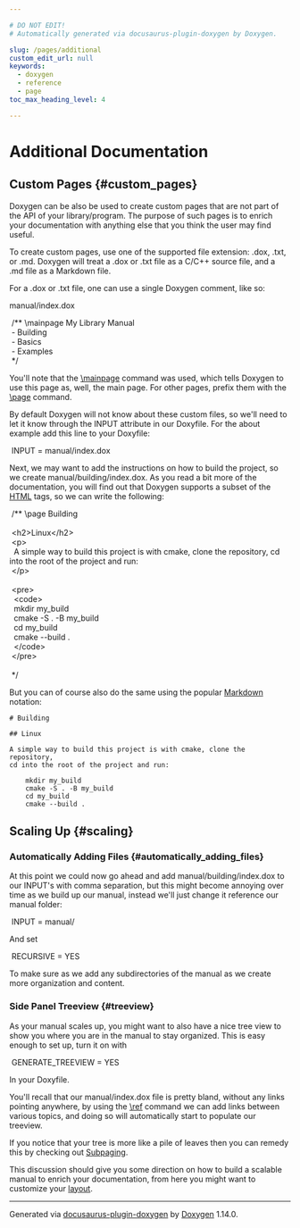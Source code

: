 ```yaml
---

# DO NOT EDIT!
# Automatically generated via docusaurus-plugin-doxygen by Doxygen.

slug: /pages/additional
custom_edit_url: null
keywords:
  - doxygen
  - reference
  - page
toc_max_heading_level: 4

---
```


<div class="doxyPage">

# Additional Documentation




## Custom Pages {#custom_pages}


Doxygen can be also be used to create custom pages that are not part of the API of your library/program. The purpose of such pages is to enrich your documentation with anything else that you think the user may find useful.

To create custom pages, use one of the supported file extension: <span class="doxyComputerOutput">.dox</span>, <span class="doxyComputerOutput">.txt</span>, or <span class="doxyComputerOutput">.md</span>. Doxygen will treat a .dox or .txt file as a C/C++ source file, and a .md file as a Markdown file.

For a .dox or .txt file, one can use a single Doxygen comment, like so:

<span class="doxyComputerOutput">manual/index.dox</span>

<div class="doxyProgramListing">

<div class="doxyCodeLine"><span class="doxyNoLineNumber">&nbsp;</span><span class="doxyLineContent"><span class="doxyHighlightComment">/** \mainpage My Library Manual</span></span></div>
<div class="doxyCodeLine"><span class="doxyNoLineNumber">&nbsp;</span><span class="doxyLineContent"><span class="doxyHighlightComment">- Building</span></span></div>
<div class="doxyCodeLine"><span class="doxyNoLineNumber">&nbsp;</span><span class="doxyLineContent"><span class="doxyHighlightComment">- Basics</span></span></div>
<div class="doxyCodeLine"><span class="doxyNoLineNumber">&nbsp;</span><span class="doxyLineContent"><span class="doxyHighlightComment">- Examples</span></span></div>
<div class="doxyCodeLine"><span class="doxyNoLineNumber">&nbsp;</span><span class="doxyLineContent"><span class="doxyHighlightComment">*/</span></span></div>

</div>


You'll note that the <a href="/web-doxygen/docs/pages/commands/#cmdmainpage">\mainpage</a> command was used, which tells Doxygen to use this page as, well, the main page. For other pages, prefix them with the <a href="/web-doxygen/docs/pages/commands/#cmdpage">\page</a> command.

By default Doxygen will not know about these custom files, so we'll need to let it know through the <span class="doxyComputerOutput">INPUT</span> attribute in our Doxyfile. For the about example add this line to your Doxyfile:

<div class="doxyProgramListing">

<div class="doxyCodeLine"><span class="doxyNoLineNumber">&nbsp;</span><span class="doxyLineContent"><span class="doxyHighlight">INPUT  = manual/index.dox</span></span></div>

</div>


Next, we may want to add the instructions on how to build the project, so we create <span class="doxyComputerOutput">manual/building/index.dox</span>. As you read a bit more of the documentation, you will find out that Doxygen supports a subset of the <a href="/web-doxygen/docs/pages/htmlcmds">HTML</a> tags, so we can write the following:

<div class="doxyProgramListing">

<div class="doxyCodeLine"><span class="doxyNoLineNumber">&nbsp;</span><span class="doxyLineContent"><span class="doxyHighlightComment">/** \page Building</span></span></div>
<div class="doxyCodeLine"><span class="doxyNoLineNumber">&nbsp;</span></div>
<div class="doxyCodeLine"><span class="doxyNoLineNumber">&nbsp;</span><span class="doxyLineContent"><span class="doxyHighlightComment">&lt;h2&gt;Linux&lt;/h2&gt;</span></span></div>
<div class="doxyCodeLine"><span class="doxyNoLineNumber">&nbsp;</span><span class="doxyLineContent"><span class="doxyHighlightComment">&lt;p&gt;</span></span></div>
<div class="doxyCodeLine"><span class="doxyNoLineNumber">&nbsp;</span><span class="doxyLineContent"><span class="doxyHighlightComment">  A simple way to build this project is with cmake, clone the repository, cd into the root of the project and run:</span></span></div>
<div class="doxyCodeLine"><span class="doxyNoLineNumber">&nbsp;</span><span class="doxyLineContent"><span class="doxyHighlightComment">&lt;/p&gt;</span></span></div>
<div class="doxyCodeLine"><span class="doxyNoLineNumber">&nbsp;</span></div>
<div class="doxyCodeLine"><span class="doxyNoLineNumber">&nbsp;</span><span class="doxyLineContent"><span class="doxyHighlightComment">&lt;pre&gt;</span></span></div>
<div class="doxyCodeLine"><span class="doxyNoLineNumber">&nbsp;</span><span class="doxyLineContent"><span class="doxyHighlightComment">  &lt;code&gt;</span></span></div>
<div class="doxyCodeLine"><span class="doxyNoLineNumber">&nbsp;</span><span class="doxyLineContent"><span class="doxyHighlightComment">    mkdir my_build</span></span></div>
<div class="doxyCodeLine"><span class="doxyNoLineNumber">&nbsp;</span><span class="doxyLineContent"><span class="doxyHighlightComment">    cmake -S . -B my_build</span></span></div>
<div class="doxyCodeLine"><span class="doxyNoLineNumber">&nbsp;</span><span class="doxyLineContent"><span class="doxyHighlightComment">    cd my_build</span></span></div>
<div class="doxyCodeLine"><span class="doxyNoLineNumber">&nbsp;</span><span class="doxyLineContent"><span class="doxyHighlightComment">    cmake --build .</span></span></div>
<div class="doxyCodeLine"><span class="doxyNoLineNumber">&nbsp;</span><span class="doxyLineContent"><span class="doxyHighlightComment">  &lt;/code&gt;</span></span></div>
<div class="doxyCodeLine"><span class="doxyNoLineNumber">&nbsp;</span><span class="doxyLineContent"><span class="doxyHighlightComment">&lt;/pre&gt;</span></span></div>
<div class="doxyCodeLine"><span class="doxyNoLineNumber">&nbsp;</span></div>
<div class="doxyCodeLine"><span class="doxyNoLineNumber">&nbsp;</span><span class="doxyLineContent"><span class="doxyHighlightComment">*/</span></span></div>

</div>


But you can of course also do the same using the popular <a href="/web-doxygen/docs/pages/markdown">Markdown</a> notation:


<pre><code># Building

## Linux

A simple way to build this project is with cmake, clone the repository,
cd into the root of the project and run:

    mkdir my_build
    cmake -S . -B my_build
    cd my_build
    cmake --build .
</code></pre>


## Scaling Up {#scaling}


### Automatically Adding Files {#automatically_adding_files}


At this point we could now go ahead and add <span class="doxyComputerOutput">manual/building/index.dox</span> to our INPUT's with comma separation, but this might become annoying over time as we build up our manual, instead we'll just change it reference our manual folder:

<div class="doxyProgramListing">

<div class="doxyCodeLine"><span class="doxyNoLineNumber">&nbsp;</span><span class="doxyLineContent"><span class="doxyHighlight">INPUT                  = manual/</span></span></div>

</div>


And set

<div class="doxyProgramListing">

<div class="doxyCodeLine"><span class="doxyNoLineNumber">&nbsp;</span><span class="doxyLineContent"><span class="doxyHighlight">RECURSIVE              = YES</span></span></div>

</div>


To make sure as we add any subdirectories of the manual as we create more organization and content.

### Side Panel Treeview {#treeview}


As your manual scales up, you might want to also have a nice tree view to show you where you are in the manual to stay organized. This is easy enough to set up, turn it on with

<div class="doxyProgramListing">

<div class="doxyCodeLine"><span class="doxyNoLineNumber">&nbsp;</span><span class="doxyLineContent"><span class="doxyHighlight">GENERATE_TREEVIEW      = YES</span></span></div>

</div>


In your <span class="doxyComputerOutput">Doxyfile</span>.

You'll recall that our <span class="doxyComputerOutput">manual/index.dox</span> file is pretty bland, without any links pointing anywhere, by using the <a href="/web-doxygen/docs/pages/commands/#cmdref">\ref</a> command we can add links between various topics, and doing so will automatically start to populate our treeview.

If you notice that your tree is more like a pile of leaves then you can remedy this by checking out <a href="/web-doxygen/docs/pages/grouping/#subpaging">Subpaging</a>.

This discussion should give you some direction on how to build a scalable manual to enrich your documentation, from here you might want to customize your <a href="/web-doxygen/docs/pages/customize/#layout">layout</a>.

<hr/>

<p class="doxyGeneratedBy">Generated via <a href="https://github.com/xpack/docusaurus-plugin-doxygen">docusaurus-plugin-doxygen</a> by <a href="https://www.doxygen.nl">Doxygen</a> 1.14.0.</p>

</div>
